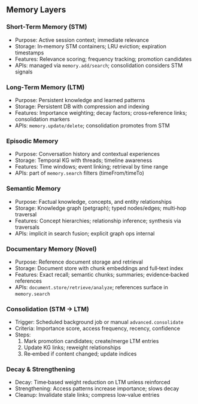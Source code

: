 ## Memory Layers

### Short‑Term Memory (STM)

- Purpose: Active session context; immediate relevance
- Storage: In‑memory STM containers; LRU eviction; expiration timestamps
- Features: Relevance scoring; frequency tracking; promotion candidates
- APIs: managed via `memory.add/search`; consolidation considers STM signals

### Long‑Term Memory (LTM)

- Purpose: Persistent knowledge and learned patterns
- Storage: Persistent DB with compression and indexing
- Features: Importance weighting; decay factors; cross‑reference links; consolidation markers
- APIs: `memory.update/delete`; consolidation promotes from STM

### Episodic Memory

- Purpose: Conversation history and contextual experiences
- Storage: Temporal KG with threads; timeline awareness
- Features: Time windows; event linking; retrieval by time range
- APIs: part of `memory.search` filters (timeFrom/timeTo)

### Semantic Memory

- Purpose: Factual knowledge, concepts, and entity relationships
- Storage: Knowledge graph (petgraph); typed nodes/edges; multi‑hop traversal
- Features: Concept hierarchies; relationship inference; synthesis via traversals
- APIs: implicit in search fusion; explicit graph ops internal

### Documentary Memory (Novel)

- Purpose: Reference document storage and retrieval
- Storage: Document store with chunk embeddings and full‑text index
- Features: Exact recall; semantic chunks; summaries; evidence‑backed references
- APIs: `document.store/retrieve/analyze`; references surface in `memory.search`

### Consolidation (STM → LTM)

- Trigger: Scheduled background job or manual `advanced.consolidate`
- Criteria: Importance score, access frequency, recency, confidence
- Steps:
  1. Mark promotion candidates; create/merge LTM entries
  2. Update KG links; reweight relationships
  3. Re‑embed if content changed; update indices

### Decay & Strengthening

- Decay: Time‑based weight reduction on LTM unless reinforced
- Strengthening: Access patterns increase importance; slows decay
- Cleanup: Invalidate stale links; compress low‑value entries
